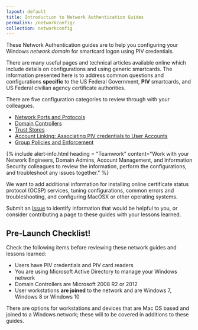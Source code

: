 ```yaml
---
layout: default
title: Introduction to Network Authentication Guides
permalink: /networkconfig/
collection: networkconfig
---
```


These Network Authentication guides are to help you configuring your Windows _network domain_ for smartcard logon using PIV credentials.

There are many useful pages and technical articles available online which include details on configurations and using generic smartcards.  The information presented here is to address common questions and configurations **specific** to the US Federal Government, **PIV** smartcards, and US Federal civilian agency certificate authorities.

There are five configuration categories to review through with your colleagues.  

- [Network Ports and Protocols](../networkconfig/ports/)
- [Domain Controllers](../networkconfig/domaincontrollers/)
- [Trust Stores](../networkconfig/trustedroots/)
- [Account Linking: Associating PIV credentials to User Accounts](../networkconfig/accounts/)
- [Group Policies and Enforcement](../networkconfig/grouppolicies/)

{% include alert-info.html heading = "Teamwork" content="Work with your Network Engineers, Domain Admins, Account Management, and Information Security colleagues to review the information, perform the configurations, and troubleshoot any issues together." %}

We want to add additional information for installing online certificate status protocol (OCSP) services, tuning configurations, common errors and troubleshooting, and configuring MacOSX or other operating systems.  

Submit an [Issue]({{site.repo_url}}/issues) to identify information that would be helpful to you, or consider contributing a page to these guides with your lessons learned.   

## Pre-Launch Checklist!
Check the following items before reviewing these network guides and lessons learned:

*  Users have PIV credentials and PIV card readers
*  You are using Microsoft Active Directory to manage your Windows network
*  Domain Controllers are Microsoft 2008 R2 or 2012
*  User workstations **are joined** to the network and are Windows 7, Windows 8 or Windows 10

There are options for workstations and devices that are Mac OS based and joined to a Windows network; these will to be covered in additions to these guides.
